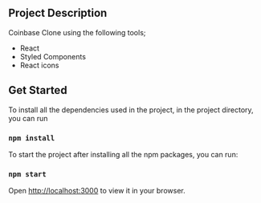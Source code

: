 ## Project Description

Coinbase Clone using the following tools;

- React
- Styled Components
- React icons 

## Get Started

To install all the dependencies used in the project, in the project directory, you can run

### `npm install`

To start the project after installing all the npm packages, you can run:

### `npm start`

Open [http://localhost:3000](http://localhost:3000) to view it in your browser.

